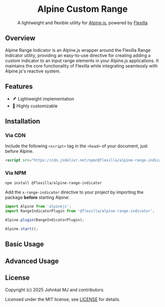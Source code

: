 <h1 align="center">Alpine Custom Range</h1>

<p align="center">
  A lightweight and flexible utility for <a href="https://alpinejs.dev">Alpine.js</a>, powered by <a href="https://flexilla-docs.vercel.app">Flexilla</a>
</p>

## Overview

Alpine Range Indicator is an Alpine.js wrapper around the Flexilla Range Indicator utility, providing an easy-to-use directive for creating adding a custom indicator to an input range elements in your Alpine.js applications. It maintains the core functionality of Flexilla while integrating seamlessly with Alpine.js's reactive system.

## Features

- 🪶 Lightweight implementation
- 🎨 Highly customizable

## Installation

### Via CDN

Include the following `<script>` tag in the `<head>` of your document, just before Alpine.

```html
<script src="https://cdn.jsdelivr.net/npm/@flexilla/alpine-range-indicator@latest/dist/cdn.min.js" defer></script>
```

### Via NPM

```shell
npm install @flexilla/alpine-range-indicator
```

Add the `x-range-indicator` directive to your project by importing the package **before** starting Alpine:

```js
import Alpine from 'alpinejs';
import RangeIndicatorPlugin from '@flexilla/alpine-range-indicator';

Alpine.plugin(RangeIndicatorPlugin);

Alpine.start();
```

## Basic Usage


## Advanced Usage



## License

Copyright (c) 2025 Johnkat MJ and contributors.

Licensed under the MIT license, see [LICENSE](LICENSE) for details.

